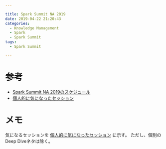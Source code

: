 ```yaml
---

title: Spark Summit NA 2019
date: 2019-04-22 21:20:43
categories:
  - Knowledge Management
  - Spark
  - Spark Summit
tags:
  - Spark Summit

---
```


# 参考

* [Spark Summit NA 2019のスケジュール]
* [個人的に気になったセッション]

[Spark Summit NA 2019のスケジュール]: https://databricks.com/sparkaisummit/north-america/schedule-static
[個人的に気になったセッション]: https://docs.google.com/document/d/1Kbu0f0vY2IALqDwFAms89AJL1Q0-pTcqO9Epr44odKs/edit?usp=sharing

# メモ

気になるセッションを [個人的に気になったセッション] に示す。
ただし、個別のDeep Diveネタは除く。
